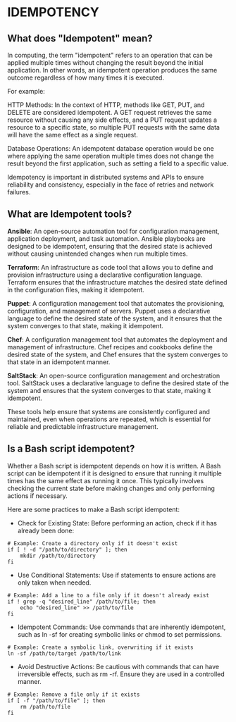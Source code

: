 # IDEMPOTENCY


## What does "Idempotent" mean?

In computing, the term "idempotent" refers to an operation that can be applied multiple times without changing the result beyond the initial application. In other words, an idempotent operation produces the same outcome regardless of how many times it is executed.

For example:

HTTP Methods: In the context of HTTP, methods like GET, PUT, and DELETE are considered idempotent. A GET request retrieves the same resource without causing any side effects, and a PUT request updates a resource to a specific state, so multiple PUT requests with the same data will have the same effect as a single request.

Database Operations: An idempotent database operation would be one where applying the same operation multiple times does not change the result beyond the first application, such as setting a field to a specific value.

Idempotency is important in distributed systems and APIs to ensure reliability and consistency, especially in the face of retries and network failures.


## What are Idempotent tools?

**Ansible**: An open-source automation tool for configuration management, application deployment, and task automation. Ansible playbooks are designed to be idempotent, ensuring that the desired state is achieved without causing unintended changes when run multiple times.

**Terraform**: An infrastructure as code tool that allows you to define and provision infrastructure using a declarative configuration language. Terraform ensures that the infrastructure matches the desired state defined in the configuration files, making it idempotent.

**Puppet**: A configuration management tool that automates the provisioning, configuration, and management of servers. Puppet uses a declarative language to define the desired state of the system, and it ensures that the system converges to that state, making it idempotent.

**Chef**: A configuration management tool that automates the deployment and management of infrastructure. Chef recipes and cookbooks define the desired state of the system, and Chef ensures that the system converges to that state in an idempotent manner.

**SaltStack**: An open-source configuration management and orchestration tool. SaltStack uses a declarative language to define the desired state of the system and ensures that the system converges to that state, making it idempotent.

These tools help ensure that systems are consistently configured and maintained, even when operations are repeated, which is essential for reliable and predictable infrastructure management.

## Is a Bash script idempotent?

Whether a Bash script is idempotent depends on how it is written. A Bash script can be idempotent if it is designed to ensure that running it multiple times has the same effect as running it once. This typically involves checking the current state before making changes and only performing actions if necessary.

Here are some practices to make a Bash script idempotent:

- Check for Existing State: Before performing an action, check if it has already been done:
```
# Example: Create a directory only if it doesn't exist
if [ ! -d "/path/to/directory" ]; then
    mkdir /path/to/directory
fi
```

- Use Conditional Statements: Use if statements to ensure actions are only taken when needed.
```
# Example: Add a line to a file only if it doesn't already exist
if ! grep -q "desired_line" /path/to/file; then
    echo "desired_line" >> /path/to/file
fi
```

- Idempotent Commands: Use commands that are inherently idempotent, such as ln -sf for creating symbolic links or chmod to set permissions.
```
# Example: Create a symbolic link, overwriting if it exists
ln -sf /path/to/target /path/to/link
```

- Avoid Destructive Actions: Be cautious with commands that can have irreversible effects, such as rm -rf. Ensure they are used in a controlled manner.
```
# Example: Remove a file only if it exists
if [ -f "/path/to/file" ]; then
    rm /path/to/file
fi


